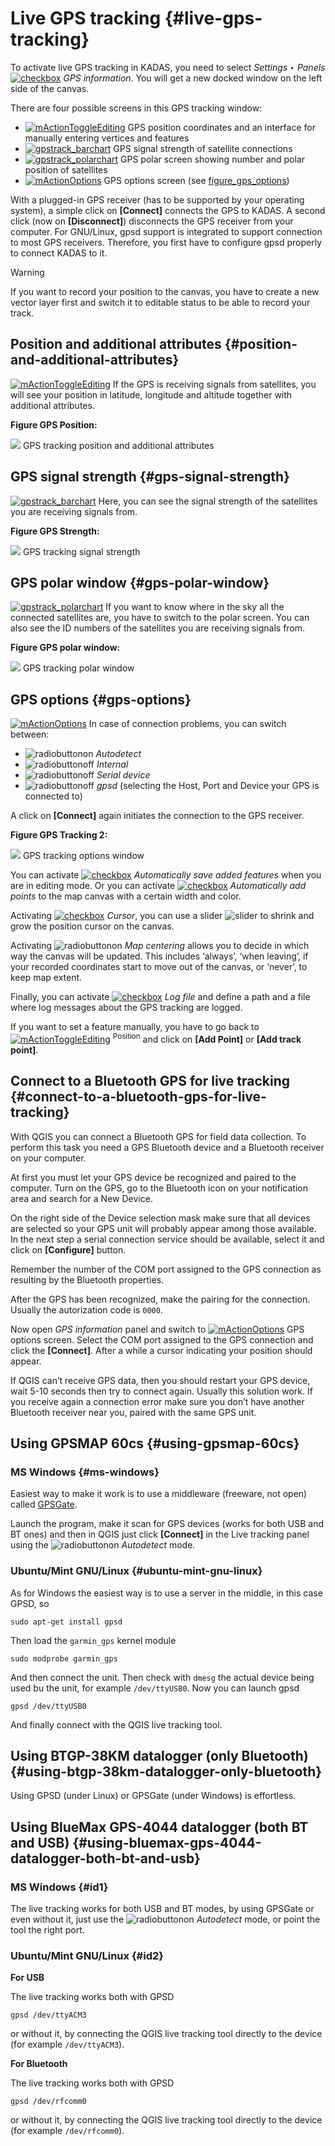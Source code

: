 # Live GPS tracking {#live-gps-tracking}

To activate live GPS tracking in KADAS, you need to select *Settings ‣ Panels* <a href="../../images/checkbox.png" class="reference internal"><img src="../../images/checkbox.png" alt="checkbox" /></a> *GPS information*. You will get a new docked window on the left side of the canvas.

There are four possible screens in this GPS tracking window:

-   <a href="../../images/mActionToggleEditing.png" class="reference internal"><img src="../../images/mActionToggleEditing.png" alt="mActionToggleEditing" /></a> GPS position coordinates and an interface for manually entering vertices and features
-   <a href="../../images/gpstrack_barchart.png" class="reference internal"><img src="../../images/gpstrack_barchart.png" alt="gpstrack_barchart" /></a> GPS signal strength of satellite connections
-   <a href="../../images/gpstrack_polarchart.png" class="reference internal"><img src="../../images/gpstrack_polarchart.png" alt="gpstrack_polarchart" /></a> GPS polar screen showing number and polar position of satellites
-   <a href="../../images/mActionOptions.png" class="reference internal"><img src="../../images/mActionOptions.png" alt="mActionOptions" /></a> GPS options screen (see <a href="#figure-gps-options" class="reference internal">figure_gps_options</a>)

With a plugged-in GPS receiver (has to be supported by your operating system), a simple click on **\[Connect\]** connects the GPS to KADAS. A second click (now on **\[Disconnect\]**) disconnects the GPS receiver from your computer. For GNU/Linux, gpsd support is integrated to support connection to most GPS receivers. Therefore, you first have to configure gpsd properly to connect KADAS to it.

Warning

If you want to record your position to the canvas, you have to create a new vector layer first and switch it to editable status to be able to record your track.

## Position and additional attributes {#position-and-additional-attributes}

<a href="../../images/mActionToggleEditing.png" class="reference internal"><img src="../../images/mActionToggleEditing.png" alt="mActionToggleEditing" /></a> If the GPS is receiving signals from satellites, you will see your position in latitude, longitude and altitude together with additional attributes.

**Figure GPS Position:**

![](../../images/gpstrack_main.png)
GPS tracking position and additional attributes 

## GPS signal strength {#gps-signal-strength}

<a href="../../images/gpstrack_barchart.png" class="reference internal"><img src="../../images/gpstrack_barchart.png" alt="gpstrack_barchart" /></a> Here, you can see the signal strength of the satellites you are receiving signals from.

**Figure GPS Strength:**

![](../../images/gpstrack_stren.png)
GPS tracking signal strength 

## GPS polar window {#gps-polar-window}

<a href="../../images/gpstrack_polarchart.png" class="reference internal"><img src="../../images/gpstrack_polarchart.png" alt="gpstrack_polarchart" /></a> If you want to know where in the sky all the connected satellites are, you have to switch to the polar screen. You can also see the ID numbers of the satellites you are receiving signals from.

**Figure GPS polar window:**

![](../../images/gpstrack_polar.png)
GPS tracking polar window 

## GPS options {#gps-options}

<a href="../../images/mActionOptions.png" class="reference internal"><img src="../../images/mActionOptions.png" alt="mActionOptions" /></a> In case of connection problems, you can switch between:

-   ![radiobuttonon](../../images/radiobuttonon.png) *Autodetect*
-   ![radiobuttonoff](../../images/radiobuttonoff.png) *Internal*
-   ![radiobuttonoff](../../images/radiobuttonoff.png) *Serial device*
-   ![radiobuttonoff](../../images/radiobuttonoff.png) *gpsd* (selecting the Host, Port and Device your GPS is connected to)

A click on **\[Connect\]** again initiates the connection to the GPS receiver.

**Figure GPS Tracking 2:**

![](../../images/gpstrack_options.png)
GPS tracking options window 

You can activate <a href="../../images/checkbox.png" class="reference internal"><img src="../../images/checkbox.png" alt="checkbox" /></a> *Automatically save added features* when you are in editing mode. Or you can activate <a href="../../images/checkbox.png" class="reference internal"><img src="../../images/checkbox.png" alt="checkbox" /></a> *Automatically add points* to the map canvas with a certain width and color.

Activating <a href="../../images/checkbox.png" class="reference internal"><img src="../../images/checkbox.png" alt="checkbox" /></a> *Cursor*, you can use a slider ![slider](../../images/slider.png) to shrink and grow the position cursor on the canvas.

Activating ![radiobuttonon](../../images/radiobuttonon.png) *Map centering* allows you to decide in which way the canvas will be updated. This includes ‘always’, ‘when leaving’, if your recorded coordinates start to move out of the canvas, or ‘never’, to keep map extent.

Finally, you can activate <a href="../../images/checkbox.png" class="reference internal"><img src="../../images/checkbox.png" alt="checkbox" /></a> *Log file* and define a path and a file where log messages about the GPS tracking are logged.

If you want to set a feature manually, you have to go back to <a href="../../images/mActionToggleEditing.png" class="reference internal"><img src="../../images/mActionToggleEditing.png" alt="mActionToggleEditing" /></a> <sup>Position</sup> and click on **\[Add Point\]** or **\[Add track point\]**.

## Connect to a Bluetooth GPS for live tracking {#connect-to-a-bluetooth-gps-for-live-tracking}

With QGIS you can connect a Bluetooth GPS for field data collection. To perform this task you need a GPS Bluetooth device and a Bluetooth receiver on your computer.

At first you must let your GPS device be recognized and paired to the computer. Turn on the GPS, go to the Bluetooth icon on your notification area and search for a New Device.

On the right side of the Device selection mask make sure that all devices are selected so your GPS unit will probably appear among those available. In the next step a serial connection service should be available, select it and click on **\[Configure\]** button.

Remember the number of the COM port assigned to the GPS connection as resulting by the Bluetooth properties.

After the GPS has been recognized, make the pairing for the connection. Usually the autorization code is `0000`.

Now open *GPS information* panel and switch to <a href="../../images/mActionOptions.png" class="reference internal"><img src="../../images/mActionOptions.png" alt="mActionOptions" /></a> GPS options screen. Select the COM port assigned to the GPS connection and click the **\[Connect\]**. After a while a cursor indicating your position should appear.

If QGIS can’t receive GPS data, then you should restart your GPS device, wait 5-10 seconds then try to connect again. Usually this solution work. If you receive again a connection error make sure you don’t have another Bluetooth receiver near you, paired with the same GPS unit.

## Using GPSMAP 60cs {#using-gpsmap-60cs}

### MS Windows {#ms-windows}

Easiest way to make it work is to use a middleware (freeware, not open) called <a href="http://update.gpsgate.com/install/GpsGateClient.exe" class="reference external">GPSGate</a>.

Launch the program, make it scan for GPS devices (works for both USB and BT ones) and then in QGIS just click **\[Connect\]** in the Live tracking panel using the ![radiobuttonon](../../images/radiobuttonon.png) *Autodetect* mode.

### Ubuntu/Mint GNU/Linux {#ubuntu-mint-gnu-linux}

As for Windows the easiest way is to use a server in the middle, in this case GPSD, so

    sudo apt-get install gpsd

Then load the `garmin_gps` kernel module

    sudo modprobe garmin_gps

And then connect the unit. Then check with `dmesg` the actual device being used bu the unit, for example `/dev/ttyUSB0`. Now you can launch gpsd

    gpsd /dev/ttyUSB0

And finally connect with the QGIS live tracking tool.

## Using BTGP-38KM datalogger (only Bluetooth) {#using-btgp-38km-datalogger-only-bluetooth}

Using GPSD (under Linux) or GPSGate (under Windows) is effortless.

## Using BlueMax GPS-4044 datalogger (both BT and USB) {#using-bluemax-gps-4044-datalogger-both-bt-and-usb}

### MS Windows {#id1}

The live tracking works for both USB and BT modes, by using GPSGate or even without it, just use the ![radiobuttonon](../../images/radiobuttonon.png) *Autodetect* mode, or point the tool the right port.

### Ubuntu/Mint GNU/Linux {#id2}

**For USB**

The live tracking works both with GPSD

    gpsd /dev/ttyACM3

or without it, by connecting the QGIS live tracking tool directly to the device (for example `/dev/ttyACM3`).

**For Bluetooth**

The live tracking works both with GPSD

    gpsd /dev/rfcomm0

or without it, by connecting the QGIS live tracking tool directly to the device (for example `/dev/rfcomm0`).




